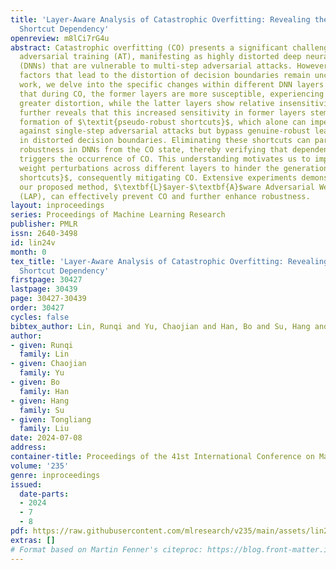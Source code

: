 ```yaml
---
title: 'Layer-Aware Analysis of Catastrophic Overfitting: Revealing the Pseudo-Robust
  Shortcut Dependency'
openreview: m8lCi7rG4u
abstract: Catastrophic overfitting (CO) presents a significant challenge in single-step
  adversarial training (AT), manifesting as highly distorted deep neural networks
  (DNNs) that are vulnerable to multi-step adversarial attacks. However, the underlying
  factors that lead to the distortion of decision boundaries remain unclear. In this
  work, we delve into the specific changes within different DNN layers and discover
  that during CO, the former layers are more susceptible, experiencing earlier and
  greater distortion, while the latter layers show relative insensitivity. Our analysis
  further reveals that this increased sensitivity in former layers stems from the
  formation of $\textit{pseudo-robust shortcuts}$, which alone can impeccably defend
  against single-step adversarial attacks but bypass genuine-robust learning, resulting
  in distorted decision boundaries. Eliminating these shortcuts can partially restore
  robustness in DNNs from the CO state, thereby verifying that dependence on them
  triggers the occurrence of CO. This understanding motivates us to implement adaptive
  weight perturbations across different layers to hinder the generation of $\textit{pseudo-robust
  shortcuts}$, consequently mitigating CO. Extensive experiments demonstrate that
  our proposed method, $\textbf{L}$ayer-$\textbf{A}$ware Adversarial Weight $\textbf{P}$erturbation
  (LAP), can effectively prevent CO and further enhance robustness.
layout: inproceedings
series: Proceedings of Machine Learning Research
publisher: PMLR
issn: 2640-3498
id: lin24v
month: 0
tex_title: 'Layer-Aware Analysis of Catastrophic Overfitting: Revealing the Pseudo-Robust
  Shortcut Dependency'
firstpage: 30427
lastpage: 30439
page: 30427-30439
order: 30427
cycles: false
bibtex_author: Lin, Runqi and Yu, Chaojian and Han, Bo and Su, Hang and Liu, Tongliang
author:
- given: Runqi
  family: Lin
- given: Chaojian
  family: Yu
- given: Bo
  family: Han
- given: Hang
  family: Su
- given: Tongliang
  family: Liu
date: 2024-07-08
address:
container-title: Proceedings of the 41st International Conference on Machine Learning
volume: '235'
genre: inproceedings
issued:
  date-parts:
  - 2024
  - 7
  - 8
pdf: https://raw.githubusercontent.com/mlresearch/v235/main/assets/lin24v/lin24v.pdf
extras: []
# Format based on Martin Fenner's citeproc: https://blog.front-matter.io/posts/citeproc-yaml-for-bibliographies/
---
```

